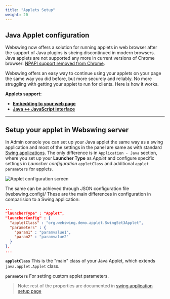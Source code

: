 ```yaml
---
title: "Applets Setup"
weight: 20
---
```


## Java Applet configuration

Webswing now offers a solution for running applets in web browser after the support of Java plugins is sbeing discontinued in modern browsers. Java applets are not supported any more in current versions of Chrome browser: [NPAPI support removed from Chrome](https://java.com/en/download/faq/chrome.xml).

Webswing offers an easy way to continue using your applets on your page the same way you did before, but more securely and reliably. No more struggling with getting your applet to run for clients. Here is how it works.

**Applets support:** 

* **[Embedding to your web page](../../integrate/browser)**
* **[Java <-> JavaScript interface](../../integrate/jslink)**

---

## Setup your applet in Webswing server

In Admin console you can set up your Java applet the same way as a swing application and most of the settings in the panel are same as with standard [Swing applications](../swing). The only difference is in `Application - Java` section, where you set up your **Launcher Type** as _Applet_ and configure specific settings in _Launcher configuration_ `appletClass` and additional `applet parameters` for applets.

![Applet configuration screen](../img/applet-config.png)

The same can be achieved through JSON configuration file (webswing.config)/
These are the main differences in configuration in comparision to a Swing application:

```JSON
...
"launcherType" : "Applet",
"launcherConfig" : {
  "appletClass" : "org.webswing.demo.applet.SwingSet3Applet",
  "parameters" : {
    "param1" : "paramvalue1",
    "param2" : "paramvalue2"
  }
},
...
```

**`appletClass`** This is the "main" class of your Java Applet, which extends `java.applet.Applet` class.

**`parameters`** For setting custom applet parameters. 

>Note: rest of the properties are documented in [swing application setup page](../swing)